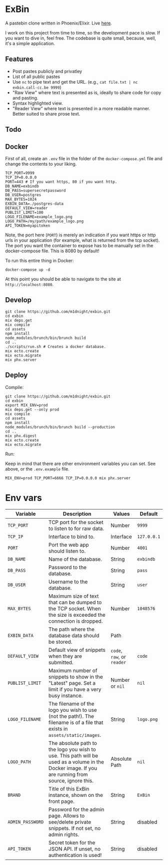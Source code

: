 # ExBin

A pastebin clone written in Phoenix/Elixir. Live [here](https://exbin.call-cc.be). 

I work on this project from time to time, so the development pace is slow. If you want to dive in, feel free. The codebase is quite small, because, well, it's a simple application.

## Features

 * Post pastes publicly and privatley 
 * List of all public pastes 
 * Use `nc` to pipe text and get the URL. 
   (e.g., `cat file.txt | nc exbin.call-cc.be 9999`)
 * "Raw View" where text is presented as is, ideally to share code for copy and pasting.
 * Syntax highlighted view.
 * "Reader View" where text is presented in a more readable manner. Better suited to share prose text.

## Todo

## Docker 

First of all, create an `.env` file in the folder of the `docker-compose.yml` file and change the contents to your liking.

```
TCP_PORT=9999
TCP_IP=0.0.0.0
PORT=443 # If you want https, 80 if you want http.
DB_NAME=exbindb
DB_PASS=supersecretpassword
DB_USER=postgres
MAX_BYTES=1024
EXBIN_DATA=./postgres-data 
DEFAULT_VIEW=reader
PUBLIST_LIMIT=100
LOGO_FILENAME=example_logo.png
LOGO_PATH=/my/path/example_logo.png
API_TOKEN=myapitoken
```

Note, the port here (`PORT`) is merely an indication if you want https or http urls in your application (for example, what is returned from the tcp socket). 
The port you want the container to expose has to be manually set in the docker-compose file. This is 8080 by default!

To run this entire thing in Docker:

```
docker-compose up -d
```

At this point you should be able to navigate to the site at `http://localhost:8080`.


## Develop 

```
git clone https://github.com/m1dnight/exbin.git
cd exbin
mix deps.get
mix compile
cd assets 
npm install
node_modules/brunch/bin/brunch build
cd ..
./scripts/run.sh # Creates a docker database.
mix ecto.create 
mix ecto.migrate
mix phx.server
```

## Deploy

Compile:

```
git clone https://github.com/m1dnight/exbin.git
cd exbin
export MIX_ENV=prod
mix deps.get --only prod
mix compile
cd assets 
npm install
node_modules/brunch/bin/brunch build --production
cd ..
mix phx.digest 
mix ecto.create 
mix ecto.migrate
```

Run:

Keep in mind that there are other environment variables you can set. See above, or the `.env.example` file.
```
MIX_ENV=prod TCP_PORT=6666 TCP_IP=0.0.0.0 mix phx.server
```

# Env vars

| Variable        	| Description                                                                                                     	                                  | Values                     	| Default     	|
|-----------------	|---------------------------------------------------------------------------------------------------------------------------------------------------- |----------------------------	|-------------	|
| `TCP_PORT`      	| TCP port for the socket to listen to for raw data.                                                              	                                  | Number                     	| `9999`      	|
| `TCP_IP`        	| Interface to bind to.                                                                                           	                                  | Interface                  	| `127.0.0.1` 	|
| `PORT`          	| Port the web app should listen to.                                                                              	                                  | Number                     	| `4001`      	|
| `DB_NAME`       	| Name of the database.                                                                                           	                                  | String                     	| `exbindb`   	|
| `DB_PASS`       	| Password to the database.                                                                                       	                                  | String                     	| `pass`      	|
| `DB_USER`       	| Username to the database.                                                                                       	                                  | String                     	| `user`      	|
| `MAX_BYTES`     	| Maximum size of text that can be dumped to the TCP socket. When the size is exceeded the connection is dropped. 	                                  | Number                     	| `1048576`   	|
| `EXBIN_DATA`    	| The path where the database data should be stored.                                                              	                                  | Path                       	|             	|
| `DEFAULT_VIEW`  	| Default view of snippets when they are submitted.                                                               	                                  | `code`, `raw`, or `reader` 	| `code`      	|
| `PUBLIST_LIMIT` 	| Maximum number of snippets to show in the "Latest" page. Set a limit if you have a very busy instance.          	                                  | Number or `nil`            	| `nil`       	|
| `LOGO_FILENAME` 	| The filename of the logo you wish to use (not the path!). The filename is of a file that exists in `assets/static/images`.                          | String                    	| `logo.png`   	|
| `LOGO_PATH` 	    | The absolute path to the logo you wish to use. This path will be used as a volume in the Docker image. If you are running from source, ignore this. | Absolute Path               | `nil`         |                                                      	| String                    	| `logo.png`   	|
| `BRAND` 	        | Title of this ExBin instance, shown on the front page.                                                                                              | String                      | `ExBin`       |
| `ADMIN_PASSWORD`  | Password for the admin page. Allows to see/delete private snippets. If not set, no admin rights.                                                    | String                      | disabled      |
| `API_TOKEN`       | Secret token for the JSON API. If unset, no authentication is used!                                                                                 | String                      | disabled      |